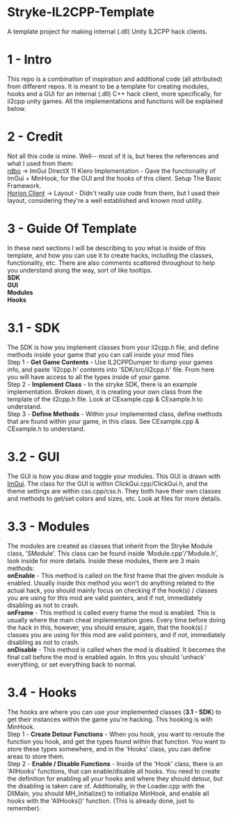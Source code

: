 # Stryke-IL2CPP-Template
A template project for making internal (.dll) Unity IL2CPP hack clients.

# 1 - Intro
This repo is a combination of inspiration and additional code (all attributed) from different repos. It is meant to be a template for creating modules, hooks and a GUI for an internal (.dll) C++ hack client, more specifically, for il2cpp unity games. All the implementations and functions will be explained below.

# 2 - Credit
Not all this code is mine. Well-- most of it is, but heres the references and what I used from them:
<br/>
<a href="https://github.com/rdbo">rdbo</a> -> ImGui DirectX 11 Kiero Implementation - Gave the functionality of ImGui + MinHook, for the GUI and the hooks of this client. Setup The Basic Framework.
<br/>
<a href="https://github.com/horionclient/Horion">Horion Client</a> -> Layout - Didn't really use code from them, but I used their layout, considering they're a well established and known mod utility.
<br/>

# 3 - Guide Of Template
In these next sections I will be describing to you what is inside of this template, and how you can use it to create hacks, including the classes, functionality, etc. There are also comments scattered throughout to help you understand along the way, sort of like tooltips.
<br/>
<b>SDK</b>
<br/>
<b>GUI</b>
<br/>
<b>Modules</b>
<br/>
<b>Hooks</b>
<br/>

# 3.1 - SDK
The SDK is how you implement classes from your il2cpp.h file, and define methods inside your game that you can call inside your mod files
<br/>
Step 1 - <b>Get Game Contents</b> - Use IL2CPPDumper to dump your games info, and paste 'il2cpp.h' contents into 'SDK/src/il2cpp.h' file. From here you will have access to all the types inside of your game.
<br/>
Step 2 - <b>Implement Class</b> - In the stryke SDK, there is an example implementation. Broken down, it is creating your own class from the template of the il2cpp.h file. Look at CExample.cpp & CExample.h to understand.
<br/>
Step 3 - <b>Define Methods</b> - Within your implemented class, define methods that are found within your game, in this class. See CExample.cpp & CExample.h to understand.
<br/>

# 3.2 - GUI
The GUI is how you draw and toggle your modules. This GUI is drawn with <a href="https://github.com/ocornut/imgui">ImGui</a>. The class for the GUI is within ClickGui.cpp/ClickGui.h, and the theme settings are within css.cpp/css.h. They both have their own classes and methods to get/set colors and sizes, etc. Look at files for more details.

# 3.3 - Modules
The modules are created as classes that inherit from the Stryke Module class, 'SModule'. This class can be found inside 'Module.cpp'/'Module.h', look inside for more details. Inside these modules, there are 3 main methods:
<br/>
<b>onEnable</b> - This method is called on the first frame that the given module is enabled. Usually inside this method you won't do anything related to the actual hack, you should mainly focus on checking if the hook(s) / classes you are using for this mod are valid pointers, and if not, immediately disabling as not to crash. 
<br/>
<b>onFrame</b> - This method is called every frame the mod is enabled. This is usually where the main cheat implementation goes. Every time before doing the hack in this, however, you should ensure, again, that the hook(s) / classes you are using for this mod are valid pointers, and if not, immediately disabling as not to crash.
<br/>
<b>onDisable</b> - This method is called when the mod is disabled. It becomes the final call before the mod is enabled again. In this you should 'unhack' everything, or set everything back to normal.

# 3.4 - Hooks
The hooks are where you can use your implemented classes (<b>3.1 - SDK</b>) to get their instances within the game you're hacking. This hooking is with MinHook.
<br/>
Step 1 - <b>Create Detour Functions</b> - When you hook, you want to reroute the function you hook, and get the types found within that function. You want to store these types somewhere, and in the 'Hooks' class, you can define areas to store them.
<br/>
Step 2 - <b>Enable / Disable Functions</b> - Inside of the 'Hook' class, there is an 'AllHooks' functions, that can enable/disable all hooks. You need to create the definition for enabling all your hooks and where they should detour, but the disabling is taken care of. Additionally, in the Loader.cpp with the DllMain, you should MH_Initialize() to initialize MinHook, and enable all hooks with the 'AllHooks()' function. (This is already done, just to remember).

